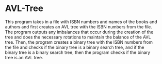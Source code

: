 # AVL-Tree

This program takes in a file with ISBN numbers and names of the books and authors and first creates an AVL tree with the ISBN numbers from the file. The program outputs any imbalances that occur during the creation of the tree and does the necessary rotations to maintain the balance of the AVL tree. Then, the program creates a binary tree with the ISBN numbers from the file and checks if the binary tree is a binary search tree, and if the binary tree is a binary search tree, then the program checks if the binary tree is an AVL tree. 
